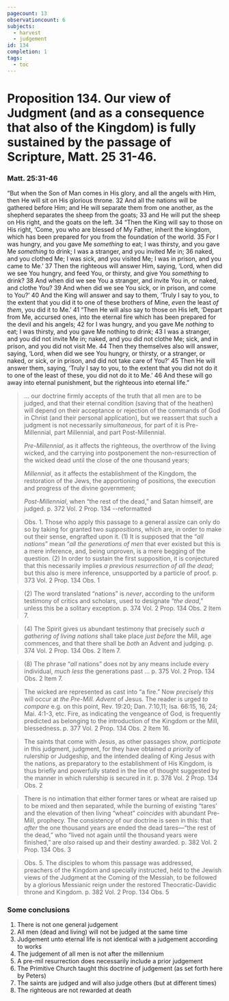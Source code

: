 ```yaml
---
pagecount: 13
observationcount: 6
subjects:
  - harvest
  - judgement
id: 134
completion: 1
tags:
  - toc
---
```

# Proposition 134. Our view of Judgment (and as a consequence that also of the Kingdom) is fully sustained by the passage of Scripture, Matt. 25 31-46.
### Matt. 25:31-46
“But when the Son of Man comes in His glory, and all the angels with Him, then He will sit on His glorious throne. 32 And all the nations will be gathered before Him; and He will separate them from one another, as the shepherd separates the sheep from the goats; 33 and He will put the sheep on His right, and the goats on the left. 34 “Then the King will say to those on His right, ‘Come, you who are blessed of My Father, inherit the kingdom, which has been prepared for you from the foundation of the world. 35 For I was hungry, and you gave Me _something_ to eat; I was thirsty, and you gave Me _something_ to drink; I was a stranger, and you invited Me in; 36 naked, and you clothed Me; I was sick, and you visited Me; I was in prison, and you came to Me.’ 37 Then the righteous will answer Him, saying, ‘Lord, when did we see You hungry, and feed You, or thirsty, and give You _something_ to drink? 38 And when did we see You a stranger, and invite You in, or naked, and clothe You? 39 And when did we see You sick, or in prison, and come to You?’ 40 And the King will answer and say to them, ‘Truly I say to you, to the extent that you did it to one of these brothers of Mine, _even_ the least _of them_, you did it to Me.’ 41 “Then He will also say to those on His left, ‘Depart from Me, accursed ones, into the eternal fire which has been prepared for the devil and his angels; 42 for I was hungry, and you gave Me _nothing_ to eat; I was thirsty, and you gave Me nothing to drink; 43 I was a stranger, and you did not invite Me in; naked, and you did not clothe Me; sick, and in prison, and you did not visit Me. 44 Then they themselves also will answer, saying, ‘Lord, when did we see You hungry, or thirsty, or a stranger, or naked, or sick, or in prison, and did not take care of You?’ 45 Then He will answer them, saying, ‘Truly I say to you, to the extent that you did not do it to one of the least of these, you did not do it to Me.’ 46 And these will go away into eternal punishment, but the righteous into eternal life.”

>... our doctrine firmly accepts of the truth that all men are to be judged, and that their eternal condition (saving that of the heathen) will depend on their acceptance or rejection of the commands of God in Christ (and their personal application), but we reassert that such a judgment is not necessarily *simultaneous*, for part of it is Pre-Millennial, part Millennial, and part Post-Millennial.
>
>*Pre-Millennial*, 
>as it affects the righteous, the overthrow of the living wicked, and the carrying into postponement the non-resurrection of the wicked dead until the close of the one thousand years; 
>
>*Millennial*, 
>as it affects the establishment of the Kingdom, the restoration of the Jews, the apportioning of positions, the execution and progress of the divine government; 
>
>*Post-Millennial*, 
>when “the rest of the dead,” and Satan himself, are judged.
>p. 372 Vol. 2 Prop. 134 --reformatted

>Obs. 1. Those who apply this passage to a general assize can only do so by taking for granted two *suppositions*, which are, in order to make out their sense, engrafted upon it. (1) It is supposed that the “*all nations*” mean “*all the generations of men* that ever existed but this is a mere inference, and, being unproven, is a mere begging of the question. (2) In order to sustain the first supposition, it is conjectured that this necessarily implies *a previous resurrection of all the dead*; but this also is mere inference, unsupported by a particle of proof.
>p. 373 Vol. 2 Prop. 134 Obs. 1

>(2) The word translated “nations” is *never*, according to the uniform testimony of critics and scholars, used to designate “*the dead*,” unless this be a solitary exception.
>p. 374 Vol. 2 Prop. 134 Obs. 2 Item 7.

>(4) The Spirit gives us abundant testimony that precisely *such a gathering of living nations* shall take place *just before* the Mill, age commences, and that there shall be *both* an Advent and judging.
>p. 374 Vol. 2 Prop. 134 Obs. 2 Item 7.

>(8) The phrase “*all* nations” does not by any means include every individual, *much less* the generations past ...
>p. 375 Vol. 2 Prop. 134 Obs. 2 Item 7.

>The wicked are represented as cast into “a fire.” Now *precisely this* will occur at *the Pre-Mill. Advent* of Jesus. The reader is urged *to compare* e.g. on this point, Rev. 19:20; Dan. 7:10,11; Isa. 66:15, 16, 24; Mai. 4:1-3, etc. Fire, as indicating the vengeance of God, is frequently predicted as belonging to the introduction of the Kingdom or the Mill, blessedness.
>p. 377 Vol. 2 Prop. 134 Obs. 2 Item 16.

>The saints that come with Jesus, as other passages show, *participate* in this judgment, judgment, for they have obtained *a priority* of rulership or Judgeship, and the intended dealing of King Jesus with the nations, as preparatory to the establishment of His Kingdom, is thus briefly and powerfully stated in the line of thought suggested by the manner in which rulership is secured in it.
>p. 378 Vol. 2 Prop. 134 Obs. 2

>There is no intimation that either former tares or wheat are raised up to be mixed and then separated, while the burning of existing “tares’ and the elevation of then living “wheat” *coincides* with abundant Pre-Mill, prophecy. The consistency of our doctrine is seen in this: that *after* the one thousand years are ended the dead tares—“the rest of the dead,” who “lived not again until the thousand years were finished,” are *also* raised up and their destiny awarded.
>p. 382 Vol. 2 Prop. 134 Obs. 3

>Obs. 5. The disciples to whom this passage was addressed, preachers of the Kingdom and specially instructed, held to the Jewish views of the Judgment at the Coming of the Messiah, to be followed by a glorious Messianic reign under the restored Theocratic-Davidic throne and Kingdom.
>p. 382 Vol. 2 Prop. 134 Obs. 5
### Some conclusions 
1. There is not one general judgement
2. All men (dead and living) will not be judged at the same time
3. Judgement unto eternal life is not identical with a judgement according to works
4. The judgement of all men is not after the millennium
5. A pre-mil resurrection does necessarily include a prior judgement
5. The Primitive Church taught this doctrine of judgement (as set forth here by Peters)
6. The saints are judged and will also judge others (but at different times)
7. The righteous are not rewarded at death